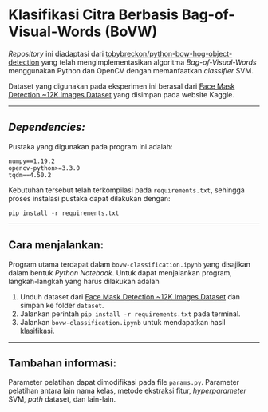 # Klasifikasi Citra Berbasis Bag-of-Visual-Words (BoVW)

*Repository* ini diadaptasi dari <a href="https://github.com/tobybreckon/python-bow-hog-object-detection">tobybreckon/python-bow-hog-object-detection</a> yang telah mengimplementasikan algoritma *Bag-of-Visual-Words* menggunakan Python dan OpenCV dengan memanfaatkan *classifier* SVM.

Dataset yang digunakan pada eksperimen ini berasal dari <a href="https://www.kaggle.com/ashishjangra27/face-mask-12k-images-dataset">Face Mask Detection ~12K Images Dataset</a> yang disimpan pada website Kaggle.

---

## *Dependencies:*

Pustaka yang digunakan pada program ini adalah:

```
numpy==1.19.2
opencv-python>=3.3.0
tqdm==4.50.2
```

Kebutuhan tersebut telah terkompilasi pada `requirements.txt`, sehingga proses instalasi pustaka dapat dilakukan dengan:

```shell
pip install -r requirements.txt
```

---

## Cara menjalankan:

Program utama terdapat dalam `bovw-classification.ipynb` yang disajikan dalam bentuk *Python Notebook*. Untuk dapat menjalankan program, langkah-langkah yang harus dilakukan adalah

1. Unduh dataset dari <a href="https://www.kaggle.com/ashishjangra27/face-mask-12k-images-dataset">Face Mask Detection ~12K Images Dataset</a> dan simpan ke folder `dataset`.
2. Jalankan perintah `pip install -r requirements.txt` pada terminal.
3. Jalankan `bovw-classification.ipynb` untuk mendapatkan hasil klasifikasi.

---

## Tambahan informasi:

Parameter pelatihan dapat dimodifikasi pada file `params.py`. Parameter pelatihan antara lain nama kelas, metode ekstraksi fitur, *hyperparameter* SVM, *path* dataset, dan lain-lain.